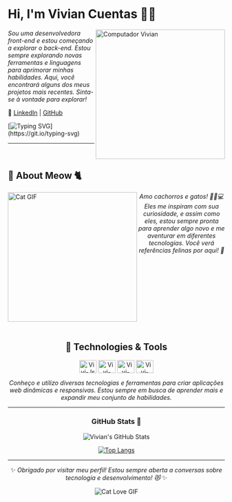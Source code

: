 # Hi, I'm Vivian Cuentas 🌷✨

<img src="https://raw.githubusercontent.com/MicaelliMedeiros/micaellimedeiros/master/image/computer-illustration.png" min-width="300px" max-width="300px" width="300px" align="right" alt="Computador Vivian">

*Sou uma desenvolvedora front-end e estou começando a explorar o back-end. Estou sempre explorando novas ferramentas e linguagens para aprimorar minhas habilidades. Aqui, você encontrará alguns dos meus projetos mais recentes. Sinta-se à vontade para explorar!*

🔗 [LinkedIn](https://www.linkedin.com/in/vivianrc_c) | [GitHub](https://github.com/vivianrcc)

[![Typing SVG](https://readme-typing-svg.herokuapp.com?color=FF69B4&size=35&center=true&vCenter=true&width=1000&lines=Welcome+to+my+GitHub!;Let's+build+something+purr-fect!)](https://git.io/typing-svg)

---
<br/>



## 🐾 About Meow 🐈
<img align="left" src="https://media1.tenor.com/m/GOj9ZF_-ZOcAAAAC/cat.gif" min-width="300px" max-width="300px" width="300px" align="right" 
 alt="Cat GIF" width="300px"/> 
 
<div align="center" style="margin-top: 20 px;">

  *Amo cachorros e gatos! 🐶🐱💻 
Eles me inspiram com sua curiosidade, e assim como eles, estou sempre pronta para aprender algo novo e me aventurar em diferentes tecnologias. 
Você verá referências felinas por aqui! 🐾*

</div>
<br clear="left"/>

<br/>

<div align="center" style="margin-top: 20 px;">
  
## 🚀 Technologies & Tools

<p>
  <img align="center" alt="Vivi-Js" height="30" width="40" src="https://cdn.jsdelivr.net/gh/devicons/devicon/icons/javascript/javascript-original.svg" />
  <img align="center" alt="Vivi-Git" height="30" width="40" src="https://cdn.jsdelivr.net/gh/devicons/devicon/icons/git/git-original.svg"/>
  <img align="center" alt="Vivi-HTML" height="30" width="40" src="https://cdn.jsdelivr.net/gh/devicons/devicon/icons/html5/html5-original.svg"/>
  <img align="center" alt="Vivi-CSS" height="30" width="40" src="https://cdn.jsdelivr.net/gh/devicons/devicon/icons/css3/css3-original.svg" />
</p>

*Conheço e utilizo diversas tecnologias e ferramentas para criar aplicações web dinâmicas e responsivas. 
Estou sempre em busca de aprender mais e expandir meu conjunto de habilidades.*

---



### GitHub Stats 🐾
![Vivian's GitHub Stats](https://github-readme-stats.vercel.app/api?username=vivianrcc&show_icons=true&theme=radical)

[![Top Langs](https://github-readme-stats.vercel.app/api/top-langs/?username=vivianrcc&layout=compact&theme=radical)](https://github.com/anuraghazra/github-readme-stats)

---

✨ *Obrigado por visitar meu perfil! Estou sempre aberta a conversas sobre tecnologia e desenvolvimento! 😻* ✨


  <img src="https://media1.tenor.com/m/nisaHYy8yAYAAAAd/besito-catlove.gif" alt="Cat Love GIF" />
</div>

